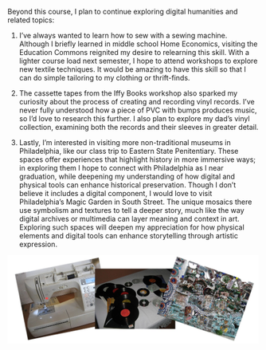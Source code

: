 Beyond this course, I plan to continue exploring digital humanities and related topics:

1. I’ve always wanted to learn how to sew with a sewing machine. Although I briefly learned in middle school Home Economics, visiting the Education Commons reignited my desire to relearning this skill. With a lighter course load next semester, I hope to attend workshops to explore new textile techniques. It would be amazing to have this skill so that I can do simple tailoring to my clothing or thrift-finds. 

2. The cassette tapes from the Iffy Books workshop also sparked my curiosity about the process of creating and recording vinyl records. I’ve never fully understood how a piece of PVC with bumps produces music, so I’d love to research this further. I also plan to explore my dad’s vinyl collection, examining both the records and their sleeves in greater detail.

3. Lastly, I’m interested in visiting more non-traditional museums in Philadelphia, like our class trip to Eastern State Penitentiary. These spaces offer experiences that highlight history in more immersive ways; in exploring them I hope to connect with Philadelphia as I near graduation, while deepening  my understanding of how digital and physical tools can enhance historical preservation. Though I don’t believe it includes a digital component, I would love to visit Philadelphia’s Magic Garden in South Street. The unique mosaics there use symbolism and textures to tell a deeper story, much like the way digital archives or multimedia can layer meaning and context in art. Exploring such spaces will deepen my appreciation for how physical elements and digital tools can enhance storytelling through artistic expression.

<p align="center">
  <img src="lookingf.jpeg" width="900">
</p>
